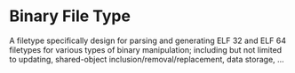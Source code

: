 # Binary File Type
A filetype specifically design for parsing and generating ELF 32 and ELF 64
filetypes for various types of binary manipulation; including but not limited to
updating, shared-object inclusion/removal/replacement, data storage, ... 

